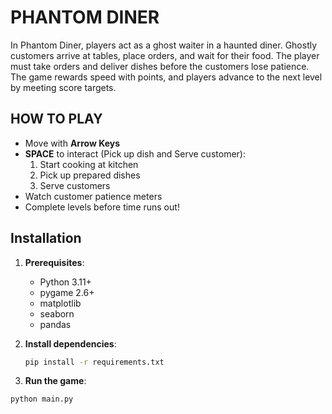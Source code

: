 # PHANTOM DINER

In Phantom Diner, players act as a ghost waiter in a haunted diner. 
Ghostly customers arrive at tables, place orders, and wait for their food. 
The player must take orders and deliver dishes before the customers lose patience. 
The game rewards speed with points, and players advance to the next level by meeting score targets.

## HOW TO PLAY
* Move with **Arrow Keys**
* **SPACE** to interact (Pick up dish and Serve customer):  
  1. Start cooking at kitchen  
  2. Pick up prepared dishes  
  3. Serve customers  
* Watch customer patience meters  
* Complete levels before time runs out!

## Installation

1. **Prerequisites**:
   - Python 3.11+
   - pygame 2.6+
   - matplotlib 
   - seaborn 
   - pandas

2. **Install dependencies**:
   ```bash
   pip install -r requirements.txt
   
3. **Run the game**:
  ```bash
  python main.py

